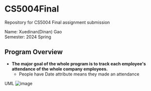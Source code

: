 # CS5004Final
Repository for CS5004 Final assignment submission

Name: Xuedinan(Dinan) Gao\
Semester: 2024 Spring

## Program Overview
- **The major goal of the whole program is to track each employee's attendance of the whole company employees.**
  - People have Date attribute means they made an attendance

UML
![image](https://github.com/Xuedinan/CS5004Final/assets/144306521/ddc5765b-4df4-4b0d-8e80-ec9ba024b498)


